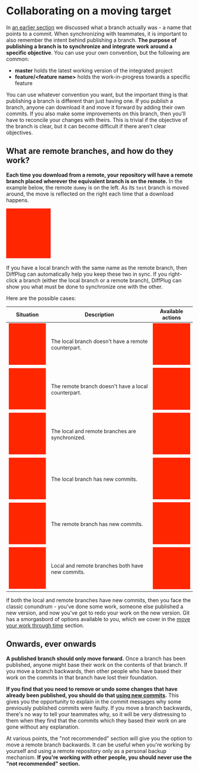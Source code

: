 # Collaborating on a moving target

In [an earlier section](../branches/) we discussed what a branch actually was - a name that points to a commit.  When synchronizing with teammates, it is important to also remember the intent behind publishing a branch.  **The purpose of publishing a branch is to synchronize and integrate work around a specific objective**.  You can use your own convention, but the following are common:

* **master** holds the latest working version of the integrated project
* **feature/&lt;feature name&gt;** holds the work-in-progress towards a specific feature

You can use whatever convention you want, but the important thing is that publishing a branch is different than just having one.  If you publish a branch, anyone can download it and move it forward by adding their own commits.  If you also make some improvements on this branch, then you'll have to reconcile your changes with theirs.  This is trivial if the objective of the branch is clear, but it can become difficult if there aren't clear objectives.

## What are remote branches, and how do they work?

**Each time you download from a remote, your repository will have a remote branch placed wherever the equivalent branch is on the remote.**  In the example below, the remote `dummy` is on the left.  As its `test` branch is moved around, the move is reflected on the right each time that a download happens.

![Moving a branch](TODO.png)

If you have a local branch with the same name as the remote branch, then DiffPlug can automatically help you keep these two in sync.  If you right-click a branch (either the local branch or a remote branch), DiffPlug can show you what must be done to synchronize one with the other.

Here are the possible cases:

| Situation                        | Description     | Available actions |
|--                                |--               | --                |
| ![Local only](TODO.png) | The local branch doesn't have a remote counterpart. | ![Local only actions](TODO.png) |
| ![Remote only](TODO.png) | The remote branch doesn't have a local counterpart. | ![Remote only actions](TODO.png) |
| ![Synced](TODO.png) | The local and remote branches are synchronized. | ![Synced actions](TODO.png) |
| ![Local has new](TODO.png) | The local branch has new commits. | ![Local has new actions](TODO.png) |
| ![Remote has new](TODO.png) | The remote branch has new commits. | ![Remote has new actions](TODO.png) |
| ![Both have new](TODO.png) | Local and remote branches both have new commits. | ![Both have new actions](TODO.png) |

If both the local and remote branches have new commits, then you face the classic conundrum - you've done some work, someone else published a new version, and now you've got to redo your work on the new version.  Git has a smorgasbord of options available to you, which we cover in the [move your work through time](../Move/README.md) section.

## Onwards, ever onwards

**A published branch should only move forward.**  Once a branch has been published, anyone might base their work on the contents of that branch.  If you move a branch backwards, then other people who have based their work on the commits in that branch have lost their foundation.

**If you find that you need to remove or undo some changes that have already been published, you should do that [using new commits](../Move/Apply.md).**  This gives you the opportunity to explain in the commit messages why some previously published commits were faulty.  If you move a branch backwards, there's no way to tell your teammates why, so it will be very distressing to them when they find that the commits which they based their work on are gone without any explanation.

At various points, the "not recommended" section will give you the option to move a remote branch backwards.  It can be useful when you're working by yourself and using a remote repository only as a personal backup mechanism.  **If you're working with other people, you should never use the "not recommended" section.**
